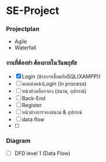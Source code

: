 # SE-Project
### Projectplan
- Agile
- Waterfall

### งานที่ต้องทำ ต้องภายในวันพฤหัส
- [x] Login (ข้างการเชื่อมกับSQL(XAMPP))
- [ ] ตกแต่งหน้าLogin (in process)
- [ ] หน้าต่างเลือกจอง (สนาม, อุปกรณ์)
- [ ] Back-End
- [ ] Register
- [ ] หน้าต่างการจองสนาม & อุปกรณ์
- [ ] data flow
- [ ] 

### Diagram
- [ ] DFD level 1 (Data Flow)
